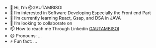 - 👋 Hi, I’m @GAUTAMBISOI
- 👀 I’m interested in Software Developing Especially the  Front end Part
- 🌱 I’m currently learning React, Gsap, and DSA in JAVA
- 💞️ I’m looking to collaborate on 
- 📫 How to reach me Through Linkedin [GAUTAMBISOI](https://www.linkedin.com/in/gautam-bisoi-938733248/)
- 😄 Pronouns: ...
- ⚡ Fun fact: ...

<!---
GAUTAMBISOI/GAUTAMBISOI is a ✨ special ✨ repository because its `README.md` (this file) appears on your GitHub profile.
You can click the Preview link to take a look at your changes.
--->
